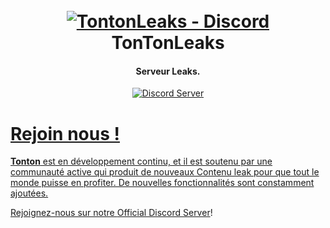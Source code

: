 <h1 align="center">
  <br>
  <a href="discord.gg/univercity"><img src="https://www.grandtheftauto5.fr/images/news/screens-pc-08042015/hd/01.jpg" alt="TontonLeaks - Discord "></a>
  <br>
  TonTonLeaks
  <br>
</h1>
<h4 align="center">Serveur Leaks.</h4>

<p align="center">
  <a href="https://discord.gg/hF85kmCSEZ">
    <img src="https://discordapp.com/api/guilds/133049272517001216/widget.png?style=shield" alt="Discord Server">
</p>

# Rejoin nous !

**Tonton** est en développement continu, et il est soutenu par une communauté active qui produit de nouveaux
Contenu leak pour que tout le monde puisse en profiter. De nouvelles fonctionnalités sont constamment ajoutées.

Rejoignez-nous sur notre [Official Discord Server](https://discord.gg/hF85kmCSEZ)!


